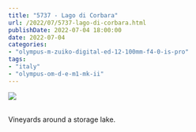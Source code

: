```yaml
---
title: "5737 - Lago di Corbara"
url: /2022/07/5737-lago-di-corbara.html
publishDate: 2022-07-04 18:00:00
date: 2022-07-04
categories:
- "olympus-m-zuiko-digital-ed-12-100mm-f4-0-is-pro"
tags:
- "italy"
- "olympus-om-d-e-m1-mk-ii"
---
```

<div class="container">
<div class="center"><a target="_blank" href="https://d25zfm9zpd7gm5.cloudfront.net/1200x1200/2019/20190905_165015-Pano_lr.jpg"><img class="webfeedsFeaturedVisual" src="https://d25zfm9zpd7gm5.cloudfront.net/0600x0600/2019/20190905_165015-Pano_lr.jpg" /></a></div>
</div>
<br />

Vineyards around a storage lake.
